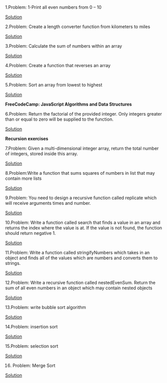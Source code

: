 1.Problem: 1-Print all even numbers from 0 – 10


[Solution](https://github.com/Slmti-BH/js_challenges/blob/main/misc/printEvenNumbers.js)


2.Problem: Create a length converter function from kilometers to miles

[Solution](https://github.com/Slmti-BH/js_challenges/blob/main/misc/lengthConverter.js)


3.Problem: Calculate the sum of numbers within an array

[Solution](https://github.com/Slmti-BH/js_challenges/blob/main/misc/sumNoInArr.js)

4.Problem: Create a function that reverses an array

[Solution](https://github.com/Slmti-BH/js_challenges/blob/main/misc/reverseArr.js)

5.Problem: Sort an array from lowest to highest

[Solution](https://github.com/Slmti-BH/js_challenges/blob/main/misc/sortArr.js)

**FreeCodeCamp: JavaScript Algorithms and Data Structures**

6.Problem: Return the factorial of the provided integer. Only integers greater than or equal to zero will be supplied to the function.

[Solution](https://github.com/Slmti-BH/js_challenges/blob/main/misc/factorializeNumber.js)

**Recursion exercises**

7.Problem: Given a multi-dimensional integer array, return the total number of integers, stored inside this array. 

[Solution](https://github.com/Slmti-BH/js_challenges/blob/main/misc/arrTotalNoIntegers.js)

8.Problem:Write a function that sums squares of numbers in list that may contain more lists

[Solution](https://github.com/Slmti-BH/js_challenges/blob/main/misc/sumSquaresArr.js)

9.Problem: You need to design a recursive function called replicate which will receive arguments times and number.

[Solution](https://github.com/Slmti-BH/js_challenges/blob/main/misc/recursiveReplication.js)

10.Problem: Write a function called search that finds a value in an array and returns the index where the value is at. If the value is not found, the function should return negative 1.

[Solution](https://github.com/Slmti-BH/js_challenges/blob/main/misc/returnIndexOfNo.js)

11.Problem: Write a function called stringifyNumbers which takes in an object and finds all of the values which are numbers and converts them to strings.

[Solution](https://github.com/Slmti-BH/js_challenges/blob/main/misc/stringifyNumbersRecursion.js)

12.Problem: Write a recursive function called nestedEvenSum. Return the sum of all even numbers in an object which may contain nested objects

[Solution](https://github.com/Slmti-BH/js_challenges/blob/main/misc/nestedEvenSum.js)

13.Problem: write bubble sort algorithm

[Solution](https://github.com/Slmti-BH/js_challenges/blob/main/misc/bubbleSort.js)

14.Problem: insertion sort

[Solution](https://github.com/Slmti-BH/js_challenges/blob/main/misc/insertionSort.js)

15.Problem: selection sort

[Solution](https://github.com/Slmti-BH/js_challenges/blob/main/misc/mergeSort.js)

16. Problem: Merge Sort

[Solution](https://github.com/Slmti-BH/js_challenges/blob/main/misc/selectionSort.js)


